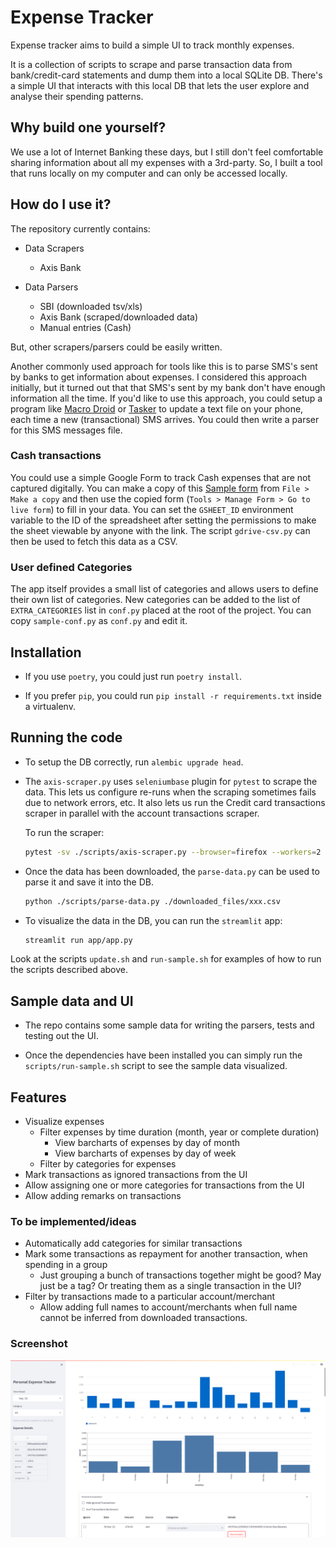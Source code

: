 # Expense Tracker

Expense tracker aims to build a simple UI to track monthly expenses.

It is a collection of scripts to scrape and parse transaction data from
bank/credit-card statements and dump them into a local SQLite DB.  There's a
simple UI that interacts with this local DB that lets the user explore and
analyse their spending patterns.

## Why build one yourself?

We use a lot of Internet Banking these days, but I still don't feel comfortable
sharing information about all my expenses with a 3rd-party.  So, I built a tool
that runs locally on my computer and can only be accessed locally.

## How do I use it?

The repository currently contains:

- Data Scrapers
  - Axis Bank

- Data Parsers
  - SBI (downloaded tsv/xls)
  - Axis Bank (scraped/downloaded data)
  - Manual entries (Cash)

But, other scrapers/parsers could be easily written.

Another commonly used approach for tools like this is to parse SMS's sent by
banks to get information about expenses. I considered this approach initially,
but it turned out that that SMS's sent by my bank don't have enough information
all the time. If you'd like to use this approach, you could setup a program
like [Macro
Droid](https://play.google.com/store/search?q=macro%20droid&c=apps&hl=en_IN&gl=US)
or
[Tasker](https://play.google.com/store/apps/details?id=net.dinglisch.android.taskerm&hl=en_IN&gl=US)
to update a text file on your phone, each time a new (transactional) SMS
arrives. You could then write a parser for this SMS messages file.

### Cash transactions

You could use a simple Google Form to track Cash expenses that are not captured
digitally.  You can make a copy of this [Sample
form](https://docs.google.com/spreadsheets/d/1LWoj0L-OkYOJXmz8jmxMpUJ0kBIWuDSt_TqUisAXt-I/edit#gid=1684157822)
from `File > Make a copy` and then use the copied form (`Tools > Manage Form >
Go to live form`) to fill in your data. You can set the `GSHEET_ID` environment
variable to the ID of the spreadsheet after setting the permissions to make the
sheet viewable by anyone with the link.  The script `gdrive-csv.py` can then be
used to fetch this data as a CSV.

### User defined Categories

The app itself provides a small list of categories and allows users to define
their own list of categories. New categories can be added to the list of
`EXTRA_CATEGORIES` list in `conf.py` placed at the root of the project.  You
can copy `sample-conf.py` as `conf.py` and edit it.

## Installation

- If you use `poetry`, you could just run `poetry install`.

- If you prefer `pip`, you could run `pip install -r requirements.txt` inside a
  virtualenv.

## Running the code

- To setup the DB correctly, run `alembic upgrade head`.

- The `axis-scraper.py` uses `seleniumbase` plugin for `pytest` to scrape the
  data. This lets us configure re-runs when the scraping sometimes fails due to
  network errors, etc. It also lets us run the Credit card transactions scraper
  in parallel with the account transactions scraper.

  To run the scraper:

  ```bash
  pytest -sv ./scripts/axis-scraper.py --browser=firefox --workers=2 --reruns=5 --reruns-delay=20 --archive-downloads
  ```

- Once the data has been downloaded, the `parse-data.py` can be used to parse
  it and save it into the DB.

  ```bash
  python ./scripts/parse-data.py ./downloaded_files/xxx.csv
  ```

- To visualize the data in the DB, you can run the `streamlit` app:

  ```bash
  streamlit run app/app.py
  ```

Look at the scripts `update.sh` and `run-sample.sh` for examples of how to run
the scripts described above.

## Sample data and UI

- The repo contains some sample data for writing the parsers, tests and testing
  out the UI.

- Once the dependencies have been installed you can simply run the
  `scripts/run-sample.sh` script to see the sample data visualized.


## Features

- Visualize expenses
  - Filter expenses by time duration (month, year or complete duration)
    - View barcharts of expenses by day of month
    - View barcharts of expenses by day of week
  - Filter by categories for expenses
- Mark transactions as ignored transactions from the UI
- Allow assigning one or more categories for transactions from the UI
- Allow adding remarks on transactions

### To be implemented/ideas

- Automatically add categories for similar transactions
- Mark some transactions as repayment for another transaction, when spending in a group
  - Just grouping a bunch of transactions together might be good? May just be a
    tag? Or treating them as a single transaction in the UI?
- Filter by transactions made to a particular account/merchant
  - Allow adding full names to account/merchants when full name cannot be
    inferred from downloaded transactions.



### Screenshot

![Latest Screenshot](/latest-screenshot.png "Latest Screenshot with Sample DB")
